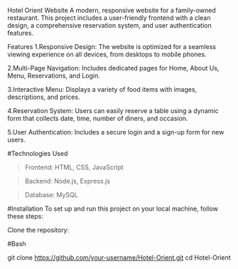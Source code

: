 Hotel Orient Website
A modern, responsive website for a family-owned restaurant. This project includes a user-friendly frontend with a clean design, a comprehensive reservation system, and user authentication features.

Features
1.Responsive Design: The website is optimized for a seamless viewing experience on all devices, from desktops to mobile phones.

2.Multi-Page Navigation: Includes dedicated pages for Home, About Us, Menu, Reservations, and Login.

3.Interactive Menu: Displays a variety of food items with images, descriptions, and prices.

4.Reservation System: Users can easily reserve a table using a dynamic form that collects date, time, number of diners, and occasion.

5.User Authentication: Includes a secure login and a sign-up form for new users.

#Technologies Used
>Frontend: HTML, CSS, JavaScript

>Backend: Node.js, Express.js

>Database: MySQL

#Installation
To set up and run this project on your local machine, follow these steps:

Clone the repository:

#Bash

git clone https://github.com/your-username/Hotel-Orient.git
cd Hotel-Orient
